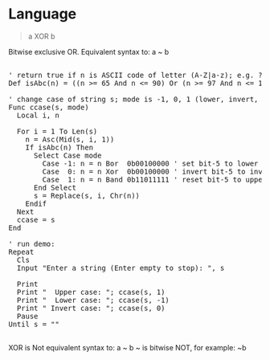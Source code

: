 # Language

> a XOR b

Bitwise exclusive OR. Equivalent syntax to: a ~ b

<pre>

' return true if n is ASCII code of letter (A-Z|a-z); e.g. ? isAbc(Asc("z"))
Def isAbc(n) = ((n >= 65 And n <= 90) Or (n >= 97 And n <= 122))

' change case of string s; mode is -1, 0, 1 (lower, invert, upper). 
Func ccase(s, mode)
  Local i, n
  
  For i = 1 To Len(s)
    n = Asc(Mid(s, i, 1))
    If isAbc(n) Then
      Select Case mode
        Case -1: n = n Bor  0b00100000 ' set bit-5 to lower case
        Case  0: n = n Xor  0b00100000 ' invert bit-5 to invert case
        Case  1: n = n Band 0b11011111 ' reset bit-5 to upper case 
      End Select
      s = Replace(s, i, Chr(n))
    Endif
  Next
  ccase = s
End

' run demo:
Repeat
  Cls
  Input "Enter a string (Enter empty to stop): ", s
  
  Print
  Print "  Upper case: "; ccase(s, 1)
  Print "  Lower case: "; ccase(s, -1)
  Print " Invert case: "; ccase(s, 0)
  Pause
Until s = ""

</pre>

XOR is Not equivalent syntax to: a ~ b
~ is bitwise NOT, for example: ~b
